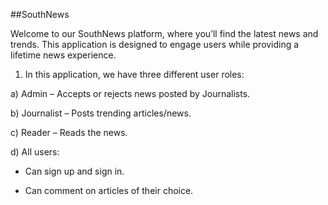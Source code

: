 ##SouthNews

Welcome to our SouthNews platform, where you’ll find the latest news and trends.
This application is designed to engage users while providing a lifetime news experience.

1. In this application, we have three different user roles:

a) Admin – Accepts or rejects news posted by Journalists.

b) Journalist – Posts trending articles/news.

c) Reader – Reads the news.

d) All users:

- Can sign up and sign in.

- Can comment on articles of their choice.

